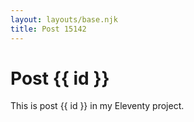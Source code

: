 ```yaml
---
layout: layouts/base.njk
title: Post 15142
---
```


# Post {{ id }}

This is post {{ id }} in my Eleventy project.
